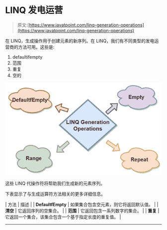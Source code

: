 # LINQ 发电运营

> 原文:[https://www.javatpoint.com/linq-generation-operations](https://www.javatpoint.com/linq-generation-operations)

在 LINQ，生成操作用于创建元素的新序列。在 LINQ，我们有不同类型的发电运营商的方法可用。这些是:

1.  defaultifempty
2.  范围
3.  重复
4.  空的

![LINQ Generation Operations](img/df423ea237cd3d01b897128f594f1611.png)

这些 LINQ 代操作符将帮助我们生成新的元素序列。

下表显示了与生成运算符方法相关的更多详细信息。

| 方法 | 描述 |
| **DefaultfEmpty** | 如果集合包含空元素，则它将返回默认值。 |
| **清空** | 它返回序列的空集合。 |
| **范围** | 它返回包含一系列数字的集合。 |
| **重复** | 它返回一个集合，该集合包含一个基于指定长度的重复值。 |

* * *